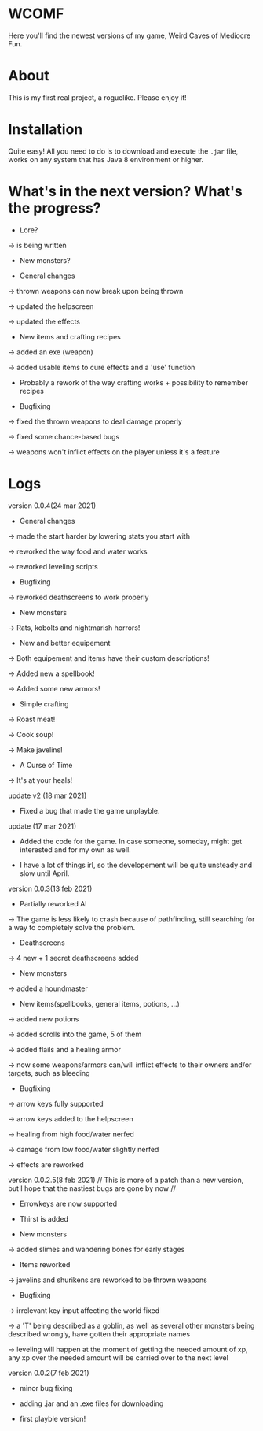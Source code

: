 # WCOMF

Here you'll find the newest versions of my game, Weird Caves of Mediocre Fun.


# About

This is my first real project, a roguelike. Please enjoy it!



# Installation

Quite easy! All you need to do is to download and execute the `.jar` file, works on any system that has Java 8 environment or higher.


# What's in the next version? What's the progress?

- Lore?

-> is being written

- New monsters?

- General changes

-> thrown weapons can now break upon being thrown

-> updated the helpscreen

-> updated the effects

- New items and crafting recipes

-> added an exe (weapon)

-> added usable items to cure effects and a 'use' function

- Probably a rework of the way crafting works + possibility to remember recipes

- Bugfixing

-> fixed the thrown weapons to deal damage properly

-> fixed some chance-based bugs

-> weapons won't inflict effects on the player unless it's a feature


# Logs

version 0.0.4(24 mar 2021)

- General changes

-> made the start harder by lowering stats you start with

-> reworked the way food and water works

-> reworked leveling scripts

- Bugfixing

-> reworked deathscreens to work properly

- New monsters

-> Rats, kobolts and nightmarish horrors!

- New and better equipement

-> Both equipement and items have their custom descriptions!

-> Added new a spellbook!

-> Added some new armors!

- Simple crafting 

-> Roast meat!

-> Cook soup!

-> Make javelins!

- A Curse of Time

-> It's at your heals!


update v2 (18 mar 2021)

- Fixed a bug that made the game unplayble.

update (17 mar 2021)

- Added the code for the game. In case someone, someday, might get interested and for my own as well.

- I have a lot of things irl, so the developement will be quite unsteady and slow until April.



version 0.0.3(13 feb 2021)

- Partially reworked AI

 -> The game is less likely to crash because of pathfinding, still searching for a way to completely solve the problem.

- Deathscreens  

 -> 4 new + 1 secret deathscreens added

- New monsters 

 -> added a houndmaster

- New items(spellbooks, general items, potions, ...)

 -> added new potions

 -> added scrolls into the game, 5 of them

 -> added flails and a healing armor
 
 -> now some weapons/armors can/will inflict effects to their owners and/or targets, such as bleeding

- Bugfixing 

 -> arrow keys fully supported
 
 -> arrow keys added to the helpscreen
 
 -> healing from high food/water nerfed
 
 -> damage from low food/water slightly nerfed
 
 -> effects are reworked



version 0.0.2.5(8 feb 2021)
// This is more of a patch than a new version, but I hope that the nastiest bugs are gone by now //

- Errowkeys are now supported

- Thirst is added 

- New monsters

 -> added slimes and wandering bones for early stages

- Items reworked

 -> javelins and shurikens are reworked to be thrown weapons

- Bugfixing

 -> irrelevant key input affecting the world fixed

 -> a 'T' being described as a goblin, as well as several other monsters being described wrongly, have gotten their appropriate names

 -> leveling will happen at the moment of getting the needed amount of xp, any xp over the needed amount will be carried over to the next level


version 0.0.2(7 feb 2021)

- minor bug fixing

- adding .jar and an .exe files for downloading

- first playble version!
